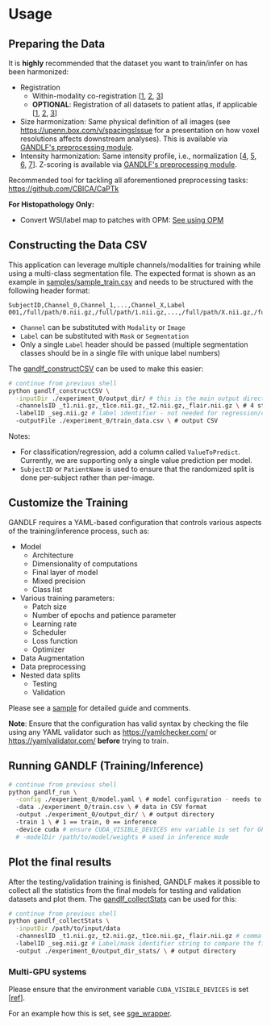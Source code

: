 # Usage

## Preparing the Data

It is **highly** recommended that the dataset you want to train/infer on has been harmonized:

- Registration
  - Within-modality co-registration [[1](https://doi.org/10.1109/TMI.2014.2377694), [2](https://doi.org/10.1038/sdata.2017.117), [3](https://arxiv.org/abs/1811.02629)]
  - **OPTIONAL**: Registration of all datasets to patient atlas, if applicable [[1](https://doi.org/10.1109/TMI.2014.2377694), [2](https://doi.org/10.1038/sdata.2017.117), [3](https://arxiv.org/abs/1811.02629)]
- Size harmonization: Same physical definition of all images (see https://upenn.box.com/v/spacingsIssue for a presentation on how voxel resolutions affects downstream analyses). This is available via [GANDLF's preprocessing module](#customize-the-training).
- Intensity harmonization: Same intensity profile, i.e., normalization [[4](https://doi.org/10.1016/j.nicl.2014.08.008), [5](https://visualstudiomagazine.com/articles/2020/08/04/ml-data-prep-normalization.aspx), [6](https://developers.google.com/machine-learning/data-prep/transform/normalization), [7](https://towardsdatascience.com/understand-data-normalization-in-machine-learning-8ff3062101f0)]. Z-scoring is available via [GANDLF's preprocessing module](#customize-the-training).

Recommended tool for tackling all aforementioned preprocessing tasks: https://github.com/CBICA/CaPTk

**For Histopathology Only:**
- Convert WSI/label map to patches with OPM: [See using OPM](./GANDLF/OPM/README.md)

## Constructing the Data CSV

This application can leverage multiple channels/modalities for training while using a multi-class segmentation file. The expected format is shown as an example in [samples/sample_train.csv](https://github.com/CBICA/GaNDLF/blob/master/samples/sample_train.csv) and needs to be structured with the following header format:

```csv
SubjectID,Channel_0,Channel_1,...,Channel_X,Label
001,/full/path/0.nii.gz,/full/path/1.nii.gz,...,/full/path/X.nii.gz,/full/path/segmentation.nii.gz
```

- `Channel` can be substituted with `Modality` or `Image`
- `Label` can be substituted with `Mask` or `Segmentation`
- Only a single `Label` header should be passed (multiple segmentation classes should be in a single file with unique label numbers)

The [gandlf_constructCSV](https://github.com/CBICA/GaNDLF/blob/master/gandlf_constructCSV) can be used to make this easier:

```bash
# continue from previous shell
python gandlf_constructCSV \
  -inputDir ./experiment_0/output_dir/ # this is the main output directory of training step
  -channelsID _t1.nii.gz,_t1ce.nii.gz,_t2.nii.gz,_flair.nii.gz \ # 4 structural brain MR images
  -labelID _seg.nii.gz # label identifier - not needed for regression/classification
  -outputFile ./experiment_0/train_data.csv \ # output CSV
```

Notes:
- For classification/regression, add a column called `ValueToPredict`. Currently, we are supporting only a single value prediction per model.
- `SubjectID` or `PatientName` is used to ensure that the randomized split is done per-subject rather than per-image.

## Customize the Training

GANDLF requires a YAML-based configuration that controls various aspects of the training/inference process, such as:

- Model
  - Architecture
  - Dimensionality of computations 
  - Final layer of model
  - Mixed precision
  - Class list
- Various training parameters:
  - Patch size
  - Number of epochs and patience parameter
  - Learning rate
  - Scheduler 
  - Loss function
  - Optimizer
- Data Augmentation
- Data preprocessing
- Nested data splits
  - Testing 
  - Validation 

Please see a [sample](https://github.com/CBICA/GaNDLF/blob/master/samples/sample_training.yaml) for detailed guide and comments.

**Note**: Ensure that the configuration has valid syntax by checking the file using any YAML validator such as https://yamlchecker.com/ or https://yamlvalidator.com/ **before** trying to train.

## Running GANDLF (Training/Inference)

```bash
# continue from previous shell
python gandlf_run \
  -config ./experiment_0/model.yaml \ # model configuration - needs to be a valid YAML (check syntax using https://yamlchecker.com/)
  -data ./experiment_0/train.csv \ # data in CSV format 
  -output ./experiment_0/output_dir/ \ # output directory
  -train 1 \ # 1 == train, 0 == inference
  -device cuda # ensure CUDA_VISIBLE_DEVICES env variable is set for GPU device, -1 for CPU
  # -modelDir /path/to/model/weights # used in inference mode
```

## Plot the final results

After the testing/validation training is finished, GANDLF makes it possible to collect all the statistics from the final models for testing and validation datasets and plot them. The [gandlf_collectStats](https://github.com/CBICA/GaNDLF/blob/master/gandlf_collectStats) can be used for this:

```bash
# continue from previous shell
python gandlf_collectStats \
  -inputDir /path/to/input/data 
  -channeslID _t1.nii.gz,_t2.nii.gz,_t1ce.nii.gz,_flair.nii.gz # comma-separated strings to compare the filenames from inputDir
  -labelID _seg.nii.gz # Label/mask identifier string to compare the filenames from inputDir
  -output ./experiment_0/output_dir_stats/ \ # output directory
```

### Multi-GPU systems

Please ensure that the environment variable `CUDA_VISIBLE_DEVICES` is set [[ref](https://developer.nvidia.com/blog/cuda-pro-tip-control-gpu-visibility-cuda_visible_devices/)].

For an example how this is set, see [sge_wrapper](https://github.com/CBICA/GaNDLF/blob/master/samples/sge_wrapper).
